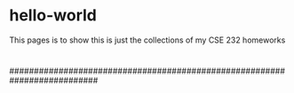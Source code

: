 # hello-world
This pages is to show this is just the collections of my CSE 232 homeworks
#
##########################################################################
